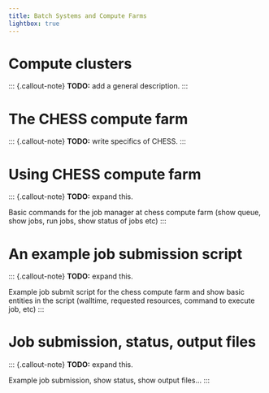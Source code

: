 ```yaml
---
title: Batch Systems and Compute Farms
lightbox: true
---
```


# Compute clusters

::: {.callout-note}
**TODO:** add a general description.
:::

# The CHESS compute farm

::: {.callout-note}
**TODO:** write specifics of CHESS.
:::

# Using CHESS compute farm

::: {.callout-note}
**TODO:** expand this.

Basic commands for the job manager at chess compute farm (show queue,
show jobs, run jobs, show status of jobs etc)
:::

# An example job submission script

::: {.callout-note}
**TODO:** expand this.

Example job submit script for the chess compute farm and show basic
entities in the script (walltime, requested resources, command to
execute job, etc)
:::

# Job submission, status, output files

::: {.callout-note}
**TODO:** expand this.

Example job submission, show status, show output files...
:::
